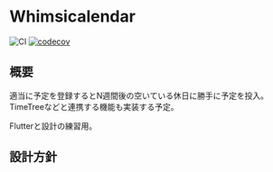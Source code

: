 # Whimsicalendar

![CI](https://github.com/tri-star/whimsicalendar/workflows/CI/badge.svg)
[![codecov](https://codecov.io/gh/tri-star/whimsicalendar/branch/master/graph/badge.svg)](https://codecov.io/gh/tri-star/whimsicalendar)

## 概要

適当に予定を登録するとN週間後の空いている休日に勝手に予定を投入。
TimeTreeなどと連携する機能も実装する予定。

Flutterと設計の練習用。

## 設計方針
